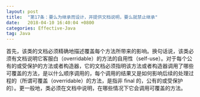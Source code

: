 ```yaml
---
layout: post
title:  "第17条：要么为继承而设计，并提供文档说明，要么就禁止继承"
date:   2018-04-10 16:40:04 +0800
categories: Effective-Java
tag: Java
---
```



首先，该类的文档必须精确地描述覆盖每个方法所带来的影响。换句话说，该类必须有文档说明它客服白（overridable）的方法的自用性（self-use）。对于每个公有的或受保护的方法或者构造器，它的文档必须指明该方法或者构造器调用了哪些可覆盖的方法，是以什么顺序调用的，每个调用的结果又是如何影响后续的处理过程的（所谓可覆盖（overridable）的方法，是指非 final 的，公有的或受保护的）。更一般地，类必须在文档中说明，在哪些情况下它会调用可覆盖的方法。